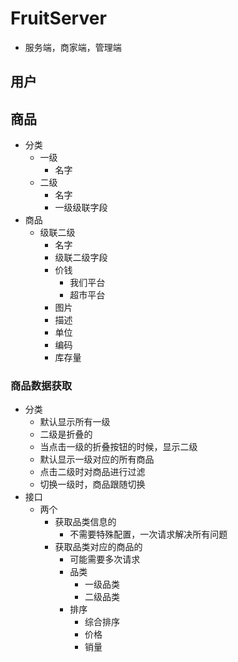 # FruitServer
- 服务端，商家端，管理端

## 用户


## 商品
- 分类
    - 一级
        - 名字
    - 二级
        - 名字
        - 一级级联字段
- 商品
    - 级联二级
        - 名字
        - 级联二级字段
        - 价钱
            - 我们平台
            - 超市平台
        - 图片
        - 描述
        - 单位
        - 编码
        - 库存量


### 商品数据获取
- 分类
    - 默认显示所有一级
    - 二级是折叠的
    - 当点击一级的折叠按钮的时候，显示二级
    - 默认显示一级对应的所有商品
    - 点击二级时对商品进行过滤
    - 切换一级时，商品跟随切换
- 接口
    - 两个
        - 获取品类信息的
            - 不需要特殊配置，一次请求解决所有问题
        - 获取品类对应的商品的
            - 可能需要多次请求
            - 品类
                - 一级品类
                - 二级品类
            - 排序
                - 综合排序
                - 价格
                - 销量
